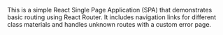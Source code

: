 This is a simple React Single Page Application (SPA) that demonstrates basic routing using React Router. It includes navigation links for different class materials and handles unknown routes with a custom error page.